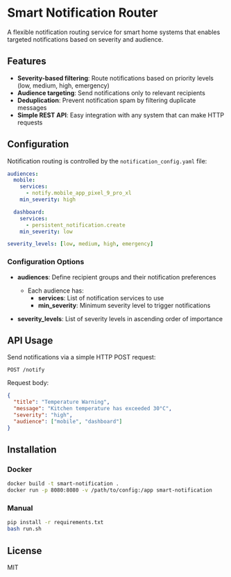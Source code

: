 # Smart Notification Router

A flexible notification routing service for smart home systems that enables targeted notifications based on severity and audience.

## Features

- **Severity-based filtering**: Route notifications based on priority levels (low, medium, high, emergency)
- **Audience targeting**: Send notifications only to relevant recipients
- **Deduplication**: Prevent notification spam by filtering duplicate messages
- **Simple REST API**: Easy integration with any system that can make HTTP requests

## Configuration

Notification routing is controlled by the `notification_config.yaml` file:

```yaml
audiences:
  mobile:
    services:
      - notify.mobile_app_pixel_9_pro_xl
    min_severity: high

  dashboard:
    services:
      - persistent_notification.create
    min_severity: low

severity_levels: [low, medium, high, emergency]
```

### Configuration Options

- **audiences**: Define recipient groups and their notification preferences
  - Each audience has:
    - **services**: List of notification services to use
    - **min_severity**: Minimum severity level to trigger notifications

- **severity_levels**: List of severity levels in ascending order of importance

## API Usage

Send notifications via a simple HTTP POST request:

```
POST /notify
```

Request body:
```json
{
  "title": "Temperature Warning",
  "message": "Kitchen temperature has exceeded 30°C",
  "severity": "high",
  "audience": ["mobile", "dashboard"]
}
```

## Installation

### Docker

```bash
docker build -t smart-notification .
docker run -p 8080:8080 -v /path/to/config:/app smart-notification
```

### Manual

```bash
pip install -r requirements.txt
bash run.sh
```

## License

MIT